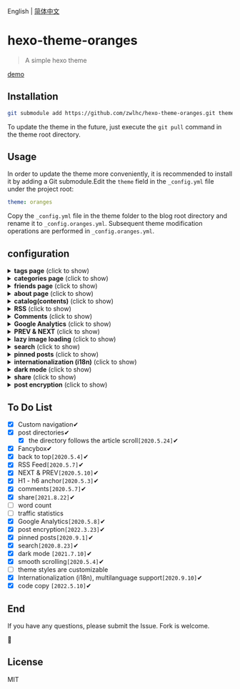 English | [简体中文](https://github.com/zwlhc/hexo-theme-oranges/blob/master/README-zh.md)

# hexo-theme-oranges

> A simple hexo theme

[demo](https://hexo.theme.oranges.zcheng.site/)

## Installation

```bash
git submodule add https://github.com/zwlhc/hexo-theme-oranges.git themes/oranges
```

To update the theme in the future, just execute the `git pull` command in the theme root directory.

## Usage

In order to update the theme more conveniently, it is recommended to install it by adding a Git submodule.Edit the `theme` field in the `_config.yml` file under the project root:

```yml
theme: oranges
```

Copy the `_config.yml` file in the theme folder to the blog root directory and rename it to `_config.oranges.yml`. Subsequent theme modification operations are performed in `_config.oranges.yml`.

## configuration

<details>
  <summary><b>tags page</b> (click to show)</summary>

  To add `tags page`:

  ```bash
  hexo new page tags
  ```

  Generate `tags` folder, edit the `index.md` file, make sure that `type` field is `tags`:

  ```markdown
  ---
  title: tags
  date: 2019-05-03 12:03:35
  type: "tags"
  ---
  ```

  Enable `tags` in the `_config.oranges.yml` file:

  ```yml
  navbar:
    -
      name: tags
      enable: true
      path: /tags/
  ```

</details>

<details>
  <summary><b>categories page</b> (click to show)</summary>

  To add `categories page`:

  ```bash
  hexo new page categories
  ```

  Generate `categories` folder, edit the `index.md` file, make sure that `type` field is `categories`:

  ```markdown
  ---
  title: categories
  date: 2019-05-03 12:03:35
  type: "categories"
  ---
  ```

  Enable `categories` in the `_config.oranges.yml` file:

  ```yml
  navbar:
    -
      name: categories
      enable: true
      path: /categories/
  ```

</details>

<details>
  <summary><b>friends page</b> (click to show)</summary>

  To add `friends page`:

  ```bash
  hexo new page friends
  ```

  Generate `friends` folder, edit the `index.md` file, make sure that `type` field is `friends`:

  ```markdown
  ---
  title: friends
  date: 2019-05-03 12:03:35
  type: "friends"
  ---
  ```

  Enable `friends` in the `_config.oranges.yml` file:

  ```yml
  navbar:
    -
      name: friends
      enable: true
      path: /friends/
  ```

</details>

<details>
  <summary><b>about page</b> (click to show)</summary>

  To add `about page`:

  ```bash
  hexo new page about
  ```

  Generate `about` folder, edit the `index.md` file, make sure that `type` field is `about`:

  ```markdown
  ---
  title: about
  date: 2019-05-03 12:03:35
  type: "about"
  ---
  ```

  Enable `about` in the `_config.oranges.yml` file:

  ```yml
  navbar:
    -
      name: about
      enable: true
      path: /about/
  ```

</details>

<details>
  <summary><b>catalog(contents)</b> (click to show)</summary>

  Enable `catalog` in the `_config.oranges.yml` file:

  ```yml
  catalog:
    enable: true
  ```

</details>

<details>
  <summary><b>RSS</b> (click to show)</summary>

  Install the `hexo-generator-feed` [plugin](https://github.com/hexojs/hexo-generator-feed):

  ```bash
  npm install hexo-generator-feed --save
  ```

  add or edit configuration in your root `_config.yml`:

  ```yml
  feed:
    type: atom
    path: atom.xml
    limit: 20
    hub:
    content:
    content_limit: 140
    content_limit_delim: ' '
    order_by: -date
    icon: icon.png
    autodiscovery: true
    template:
  ```

  Display the RSS button on the page(currently only display in footer is supported):

  ```yml
  footer:
    social:
      -
        name: rss
        icon: rss
        path: /atom.xml
  ```

</details>

<details>
  <summary><b>Comments</b> (click to show)</summary>

  supported:

- [valine](https://valine.js.org/quickstart.html)
- [gitalk](https://github.com/gitalk/gitalk#usage)
- [disqus](https://disqus.com)

  First, Enable `Comments` in the `_config.oranges.yml` file:

  ```yml
  comments:
    enable: true
  ```

  Then, select a comment system to use, take [valine](https://valine.js.org/quickstart.html) for example:

  View the official tutorial to get the `appId` & `appKey`:

  ```yml
  valine:
    enable: true
    appId: j73OlR7xxxxxPDrO-gzGzoHsz
    appKey: mhyUfuxxxxk41wc25
    placeholder: welcome!
    avatar: retro
  ```

</details>

<details>
  <summary><b>Google Analytics</b> (click to show)</summary>

  First, view [Google Analytics](https://analytics.google.com) to get the `gtagkey`:

  Then, enable `gtag` in the `_config.oranges.yml` file:

  ```yml
  gtag:
    enable: true
    gtagkey: UA-xxxxxxx-x
  ```

</details>

<details>
  <summary><b>PREV & NEXT</b> (click to show)</summary>

  enable `prevnext` in the `_config.oranges.yml` file:

  ```yml
  prevnext:
    enable: true
  ```

</details>

<details>
  <summary><b>lazy image loading</b> (click to show)</summary>

  Install the [hexo-lazyload-image](https://github.com/Troy-Yang/hexo-lazyload-image) plugin:

  ```bash
  npm install hexo-lazyload-image --save
  ```

  add or edit configuration in your root `_config.yml`:

  ```yml
  lazyload:
    enable: true
    onlypost: false # optional
    loadingImg: # optional eg ./images/loading.gif
    isSPA: false # optional
  ```

  more [hexo-lazyload-image](https://github.com/Troy-Yang/hexo-lazyload-image)

</details>

<details>
  <summary><b>search</b> (click to show)</summary>

  Install [hexo-generator-search](https://github.com/wzpan/hexo-generator-search) plugin:

  ```bash
  npm install hexo-generator-search --save
  ```

  add or edit configuration in your root `_config.yml`:

  ```yml
  search:
    path: search.xml
    field: post
    content: true
  ```

  more [hexo-generator-search](https://github.com/wzpan/hexo-generator-search)

  edit configuration in the `_config.oranges.yml`

  ```yml
    search:
      enable: true
      placeholder: 搜索...
  ```

</details>

<details>
  <summary><b>pinned posts</b> (click to show)</summary>

  Remove default `hexo-generator-index` and Install the [hexo-generator-index-pin-top](https://github.com/netcan/hexo-generator-index-pin-top) plugin:

  ```bash
  npm uninstall hexo-generator-index --save
  npm install hexo-generator-index-pin-top --save
  ```

  add or edit configuration in your root `_config.yml`:

  ```yml
  index_generator:
    path: ''
    per_page: 10
    order_by: -date
  ```

  more [hexo-generator-index-pin-top](https://github.com/netcan/hexo-generator-index-pin-top)

  Add `top: true` to the top of the post you want

  ```markdown
    ---
    title: Hello World
    date: 2020-03-11 14:19:04
    top: true
    tags:
    - Welcome
    categories:
    - [Welcome, 欢迎]
    ---
  ```

</details>

<details>
  <summary><b>internationalization (i18n)</b> (click to show)</summary>

  You can use internationalization to present your site in different languages, add or edit configuration in your root `_config.yml`:

  Some examples:

  English:

  ```yml
  language: en
  ```

  Simplified Chinese:

  ```yml
  language: zh-CN
  ```

  Japanese:

  ```yml
  language: ja
  ```

  The default value is `en`，Optional in the 'languages' file under the theme。

</details>

<details>
  <summary><b>dark mode</b> (click to show)</summary>

  Pull up the latest repository, add or edit configuration in `_config.oranges.yml`:

  ```yml
  colorSwitch:
    enable: true
  ```

The toggle option appears in the bottom right corner of the page.

</details>

<details>
  <summary><b>share</b> (click to show)</summary>

  Pull up the latest repository, add or edit configuration in `_config.oranges.yml`:

  ```yml
  postShare:
    enable: true

    twitter:
      enable: true
  ```

The toggle option appears in the bottom right corner of the post page.

</details>

<details>
  <summary><b>post encryption</b> (click to show)</summary>

  install the [hexo-blog-encrypt](https://github.com/D0n9X1n/hexo-blog-encrypt) plugin:

  ```bash
  npm install --save hexo-blog-encrypt
  ```

  add or edit Front-matter in your post:

  ```yml
    ---
    title: Hello World!
    date: 2020-09-27 10:42:38
    tags:
      - World
      - Hello
    password: hello
    ---
  ```

  more [hexo-blog-encrypt](https://github.com/D0n9X1n/hexo-blog-encrypt/blob/master/ReadMe.zh.md)

</details>

## To Do List

- [x] Custom navigation✔
- [x] post directories✔
  - [x] the directory follows the article scroll`[2020.5.24]`✔
- [x] Fancybox✔
- [x] back to top`[2020.5.4]`✔
- [x] RSS Feed`[2020.5.7]`✔
- [x] NEXT & PREV`[2020.5.10]`✔
- [x] H1 - h6 anchor`[2020.5.3]`✔
- [x] comments`[2020.5.7]`✔
- [x] share`[2021.8.22]`✔
- [ ] word count
- [ ] traffic statistics
- [x] Google Analytics`[2020.5.8]`✔
- [x] post encryption`[2022.3.23]`✔
- [x] pinned posts`[2020.9.1]`✔
- [x] search`[2020.8.23]`✔
- [x] dark mode `[2021.7.10]`✔
- [x] smooth scrolling`[2020.5.4]`✔
- [ ] theme styles are customizable
- [x] Internationalization (i18n), multilanguage support`[2020.9.10]`✔
- [x] code copy `[2022.5.10]`✔

## End

If you have any questions, please submit the Issue. Fork is welcome.

🍻

## License

MIT
